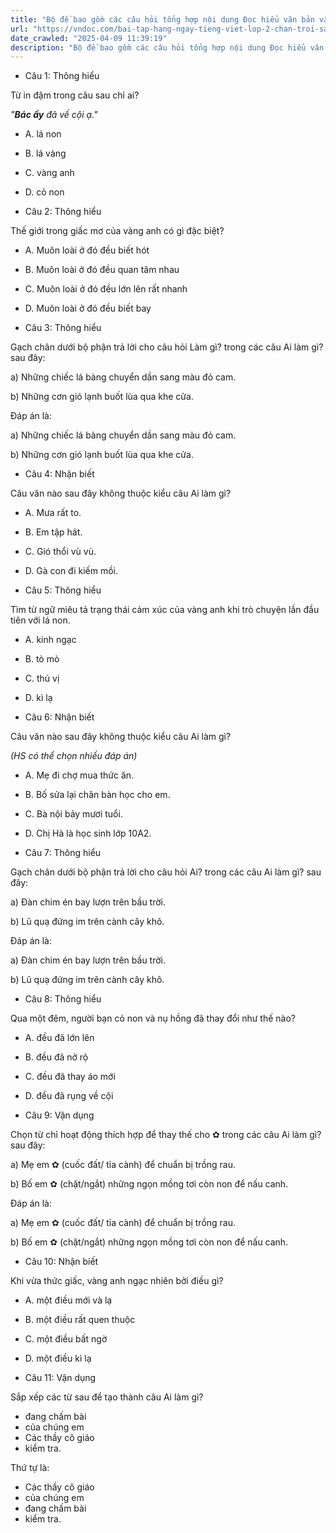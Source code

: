 ```yaml
---
title: "Bộ đề bao gồm các câu hỏi tổng hợp nội dung Đọc hiểu văn bản và Luyện từ và câu được học ở Tuần 23 trong chương trình Tiếng Việt lớp 2 Tập 2 Chân trời sáng tạo."
url: "https://vndoc.com/bai-tap-hang-ngay-tieng-viet-lop-2-chan-troi-sang-tao-tuan-23-thu-2-336737"
date_crawled: "2025-04-09 11:39:19"
description: "Bộ đề bao gồm các câu hỏi tổng hợp nội dung Đọc hiểu văn bản và Luyện từ và câu được học ở Tuần 23 trong chương trình Tiếng Việt lớp 2 Tập 2 Chân trời sáng tạo."
---
```


* Câu 1:  Thông hiểu

Từ in đậm trong câu sau chỉ ai?

_"**Bác ấy** đã về cội ạ."_

  * A. lá non 
  * B. lá vàng 
  * C. vàng anh 
  * D. cỏ non 



* Câu 2:  Thông hiểu

Thế giới trong giấc mơ của vàng anh có gì đặc biệt?

  * A. Muôn loài ở đó đều biết hót 
  * B. Muôn loài ở đó đều quan tâm nhau 
  * C. Muôn loài ở đó đều lớn lên rất nhanh 
  * D. Muôn loài ở đó đều biết bay 



* Câu 3:  Thông hiểu

Gạch chân dưới bộ phận trả lời cho câu hỏi Làm gì? trong các câu Ai làm gì? sau đây:

a) Những chiếc lá bàng chuyển dần sang màu đỏ cam.

b) Những cơn gió lạnh buốt lùa qua khe cửa.

Đáp án là:

a) Những chiếc lá bàng chuyển dần sang màu đỏ cam.

b) Những cơn gió lạnh buốt lùa qua khe cửa.

* Câu 4:  Nhận biết

Câu văn nào sau đây không thuộc kiểu câu Ai làm gì?

  * A. Mưa rất to. 
  * B. Em tập hát. 
  * C. Gió thổi vù vù. 
  * D. Gà con đi kiếm mồi. 



* Câu 5:  Thông hiểu

Tìm từ ngữ miêu tả trạng thái cảm xúc của vàng anh khi trò chuyện lần đầu tiên với lá non.

  * A. kinh ngạc 
  * B. tò mò 
  * C. thú vị 
  * D. kì lạ 



* Câu 6:  Nhận biết

Câu văn nào sau đây không thuộc kiểu câu Ai làm gì?

_(HS có thể chọn nhiều đáp án)_

  * A. Mẹ đi chợ mua thức ăn. 
  * B. Bố sửa lại chân bàn học cho em. 
  * C. Bà nội bảy mươi tuổi. 
  * D. Chị Hà là học sinh lớp 10A2. 



* Câu 7:  Thông hiểu

Gạch chân dưới bộ phận trả lời cho câu hỏi Ai? trong các câu Ai làm gì? sau đây:

a) Đàn chim én bay lượn trên bầu trời.

b) Lũ quạ đứng im trên cành cây khô.

Đáp án là:

a) Đàn chim én bay lượn trên bầu trời.

b) Lũ quạ đứng im trên cành cây khô.

* Câu 8:  Thông hiểu

Qua một đêm, người bạn cỏ non và nụ hồng đã thay đổi như thế nào?

  * A. đều đã lớn lên 
  * B. đều đã nở rộ 
  * C. đều đã thay áo mới 
  * D. đều đã rụng về cội 



* Câu 9:  Vận dụng

Chọn từ chỉ hoạt động thích hợp để thay thế cho ✿ trong các câu Ai làm gì? sau đây:

a) Mẹ em ✿ (cuốc đất/ tỉa cành) để chuẩn bị trồng rau.

b) Bố em ✿ (chặt/ngắt) những ngọn mồng tơi còn non để nấu canh.

Đáp án là:

a) Mẹ em ✿ (cuốc đất/ tỉa cành) để chuẩn bị trồng rau.

b) Bố em ✿ (chặt/ngắt) những ngọn mồng tơi còn non để nấu canh.

* Câu 10:  Nhận biết

Khi vừa thức giấc, vàng anh ngạc nhiên bởi điều gì?

  * A. một điều mới và lạ 
  * B. một điều rất quen thuộc 
  * C. một điều bất ngờ 
  * D. một điều kì lạ 



* Câu 11:  Vận dụng

Sắp xếp các từ sau để tạo thành câu Ai làm gì?

  * đang chấm bài
  * của chúng em
  * Các thầy cô giáo
  * kiểm tra.



Thứ tự là:

  * Các thầy cô giáo
  * của chúng em
  * đang chấm bài
  * kiểm tra.


